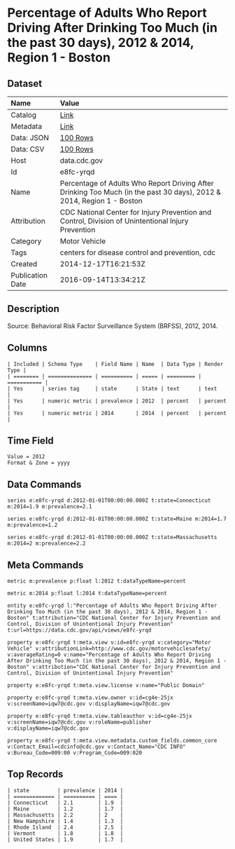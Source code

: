 # Percentage of Adults Who Report Driving After Drinking Too Much (in the past 30 days), 2012 & 2014, Region 1 - Boston

## Dataset

| Name | Value |
| :--- | :---- |
| Catalog | [Link](https://catalog.data.gov/dataset/percentage-of-adults-who-report-driving-after-drinking-too-much-in-the-past-30-days-2012-r-d7d55) |
| Metadata | [Link](https://data.cdc.gov/api/views/e8fc-yrqd) |
| Data: JSON | [100 Rows](https://data.cdc.gov/api/views/e8fc-yrqd/rows.json?max_rows=100) |
| Data: CSV | [100 Rows](https://data.cdc.gov/api/views/e8fc-yrqd/rows.csv?max_rows=100) |
| Host | data.cdc.gov |
| Id | e8fc-yrqd |
| Name | Percentage of Adults Who Report Driving After Drinking Too Much (in the past 30 days), 2012 & 2014, Region 1 - Boston |
| Attribution | CDC National Center for Injury Prevention and Control, Division of Unintentional Injury Prevention |
| Category | Motor Vehicle |
| Tags | centers for disease control and prevention, cdc |
| Created | 2014-12-17T16:21:53Z |
| Publication Date | 2016-09-14T13:34:21Z |

## Description

Source: Behavioral Risk Factor Surveillance System (BRFSS), 2012, 2014.

## Columns

```ls
| Included | Schema Type    | Field Name | Name  | Data Type | Render Type |
| ======== | ============== | ========== | ===== | ========= | =========== |
| Yes      | series tag     | state      | State | text      | text        |
| Yes      | numeric metric | prevalence | 2012  | percent   | percent     |
| Yes      | numeric metric | 2014       | 2014  | percent   | percent     |
```

## Time Field

```ls
Value = 2012
Format & Zone = yyyy
```

## Data Commands

```ls
series e:e8fc-yrqd d:2012-01-01T00:00:00.000Z t:state=Connecticut m:2014=1.9 m:prevalence=2.1

series e:e8fc-yrqd d:2012-01-01T00:00:00.000Z t:state=Maine m:2014=1.7 m:prevalence=1.2

series e:e8fc-yrqd d:2012-01-01T00:00:00.000Z t:state=Massachusetts m:2014=2 m:prevalence=2.2
```

## Meta Commands

```ls
metric m:prevalence p:float l:2012 t:dataTypeName=percent

metric m:2014 p:float l:2014 t:dataTypeName=percent

entity e:e8fc-yrqd l:"Percentage of Adults Who Report Driving After Drinking Too Much (in the past 30 days), 2012 & 2014, Region 1 - Boston" t:attribution="CDC National Center for Injury Prevention and Control, Division of Unintentional Injury Prevention" t:url=https://data.cdc.gov/api/views/e8fc-yrqd

property e:e8fc-yrqd t:meta.view v:id=e8fc-yrqd v:category="Motor Vehicle" v:attributionLink=http://www.cdc.gov/motorvehiclesafety/ v:averageRating=0 v:name="Percentage of Adults Who Report Driving After Drinking Too Much (in the past 30 days), 2012 & 2014, Region 1 - Boston" v:attribution="CDC National Center for Injury Prevention and Control, Division of Unintentional Injury Prevention"

property e:e8fc-yrqd t:meta.view.license v:name="Public Domain"

property e:e8fc-yrqd t:meta.view.owner v:id=cg4e-25jx v:screenName=iqw7@cdc.gov v:displayName=iqw7@cdc.gov

property e:e8fc-yrqd t:meta.view.tableauthor v:id=cg4e-25jx v:screenName=iqw7@cdc.gov v:roleName=publisher v:displayName=iqw7@cdc.gov

property e:e8fc-yrqd t:meta.view.metadata.custom_fields.common_core v:Contact_Email=cdcinfo@cdc.gov v:Contact_Name="CDC INFO" v:Bureau_Code=009:00 v:Program_Code=009:020
```

## Top Records

```ls
| state         | prevalence | 2014 | 
| ============= | ========== | ==== | 
| Connecticut   | 2.1        | 1.9  | 
| Maine         | 1.2        | 1.7  | 
| Massachusetts | 2.2        | 2    | 
| New Hampshire | 1.4        | 1.3  | 
| Rhode Island  | 2.4        | 2.5  | 
| Vermont       | 1.8        | 1.8  | 
| United States | 1.9        | 1.7  | 
```